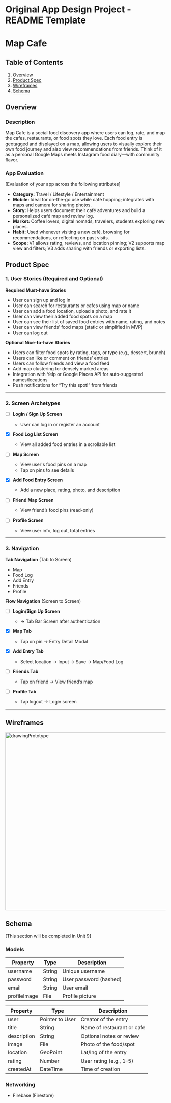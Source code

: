 Original App Design Project - README Template
===

# Map Cafe

## Table of Contents

1. [Overview](#Overview)
2. [Product Spec](#Product-Spec)
3. [Wireframes](#Wireframes)
4. [Schema](#Schema)

## Overview

### Description

Map Cafe is a social food discovery app where users can log, rate, and map the cafes, restaurants, or food spots they love. Each food entry is geotagged and displayed on a map, allowing users to visually explore their own food journey and also view recommendations from friends. Think of it as a personal Google Maps meets Instagram food diary—with community flavor.

### App Evaluation

[Evaluation of your app across the following attributes]

* **Category:** Travel / Lifestyle / Entertainment
* **Mobile:** Ideal for on-the-go use while café hopping; integrates with maps and camera for sharing photos.
* **Story:** Helps users document their café adventures and build a personalized café map and review log.
* **Market:** Coffee lovers, digital nomads, travelers, students exploring new places.
* **Habit:** Used whenever visiting a new café, browsing for recommendations, or reflecting on past visits.
* **Scope:** V1 allows rating, reviews, and location pinning; V2 supports map view and filters; V3 adds sharing with friends or exporting lists.


## Product Spec

### 1. User Stories (Required and Optional)

**Required Must-have Stories**

* User can sign up and log in
* User can search for restaurants or cafes using map or name
* User can add a food location, upload a photo, and rate it
* User can view their added food spots on a map
* User can see their list of saved food entries with name, rating, and notes
* User can view friends’ food maps (static or simplified in MVP)
* User can log out

**Optional Nice-to-have Stories**

* Users can filter food spots by rating, tags, or type (e.g., dessert, brunch)
* Users can like or comment on friends’ entries
* Users can follow friends and view a food feed
* Add map clustering for densely marked areas
* Integration with Yelp or Google Places API for auto-suggested names/locations
* Push notifications for “Try this spot!” from friends

---

### 2. Screen Archetypes

* [ ] **Login / Sign Up Screen**

  * User can log in or register an account

* [X] **Food Log List Screen**

  * View all added food entries in a scrollable list
  
* [ ] **Map Screen**

  * View user's food pins on a map
  * Tap on pins to see details

* [X] **Add Food Entry Screen**

  * Add a new place, rating, photo, and description

* [ ] **Friend Map Screen**

  * View friend’s food pins (read-only)

* [ ] **Profile Screen**

  * View user info, log out, total entries

---

### 3. Navigation

**Tab Navigation** (Tab to Screen)

* Map
* Food Log
* Add Entry
* Friends
* Profile

**Flow Navigation** (Screen to Screen)

* [ ] **Login/Sign Up Screen**

  * → Tab Bar Screen after authentication

* [X] **Map Tab**

  * Tap on pin → Entry Detail Modal

* [X] **Add Entry Tab**

  * Select location → Input → Save → Map/Food Log

* [ ] **Friends Tab**

  * Tap on friend → View friend’s map

* [ ] **Profile Tab**

  * Tap logout → Login screen

---

## Wireframes

<img width="1190" height="558" alt="drawingPrototype" src="https://github.com/user-attachments/assets/ec5431f8-76d2-46bb-82de-36b4434c454d" />

## Schema 

[This section will be completed in Unit 9]

### Models

| Property     | Type   | Description            |
| ------------ | ------ | ---------------------- |
| username     | String | Unique username        |
| password     | String | User password (hashed) |
| email        | String | User email             |
| profileImage | File   | Profile picture        |

| Property    | Type            | Description                |
| ----------- | --------------- | -------------------------- |
| user        | Pointer to User | Creator of the entry       |
| title       | String          | Name of restaurant or cafe |
| description | String          | Optional notes or review   |
| image       | File            | Photo of the food/spot     |
| location    | GeoPoint        | Lat/lng of the entry       |
| rating      | Number          | User rating (e.g., 1–5)    |
| createdAt   | DateTime        | Time of creation           |


### Networking

-  Firebase (Firestore)
